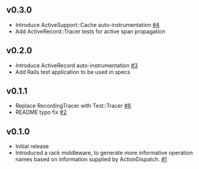 ## v0.3.0

* Introduce ActiveSupport::Cache auto-instrumentation [#4](https://github.com/iaintshine/ruby-rails-tracer/pull/4)
* Add ActiveRecord::Tracer tests for active span propagation

## v0.2.0

* Introduce ActiveRecord auto-instrumentation [#3](https://github.com/iaintshine/ruby-rails-tracer/pull/3)
* Add Rails test application to be used in specs

## v0.1.1

* Replace RecordingTracer with Test::Tracer [#6](https://github.com/iaintshine/ruby-rails-tracer/pull/6)
* README typo fix [#2](https://github.com/iaintshine/ruby-rails-tracer/pull/2) 

## v0.1.0

* Initial release
* Introduced a rack middleware, to generate more informative operation names based on information supplied by ActionDispatch. [#1](https://github.com/iaintshine/ruby-rails-tracer/pull/1)
